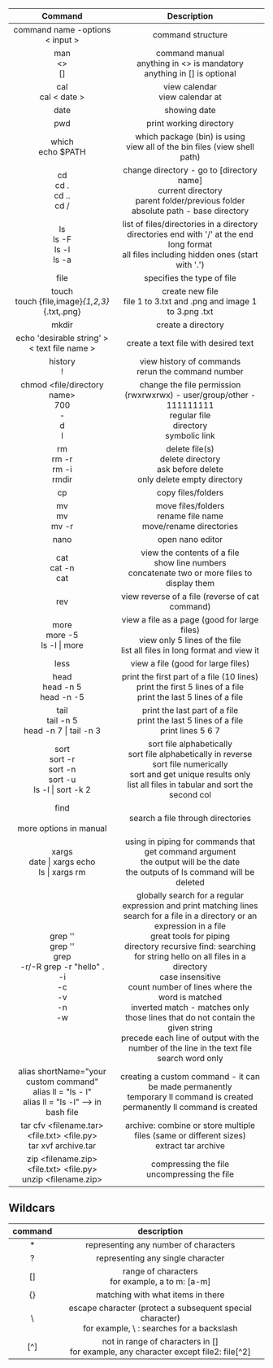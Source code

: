 |                                                                  **Command**                                                                  	|                                                                                                                                                                                                                                             **Description**                                                                                                                                                                                                                                             	|
|:---------------------------------------------------------------------------------------------------------------------------------------------:	|:-------------------------------------------------------------------------------------------------------------------------------------------------------------------------------------------------------------------------------------------------------------------------------------------------------------------------------------------------------------------------------------------------------------------------------------------------------------------------------------------------------:	|
| command name -options < input >                                                                                                               	| command structure                                                                                                                                                                                                                                                                                                                                                                                                                                                                                       	|
| man <command name><br><><br>[]                                                                                                                	| command manual<br>anything in <> is mandatory<br>anything in [] is optional                                                                                                                                                                                                                                                                                                                                                                                                                             	|
| cal<br>cal < date >                                                                                                                             	| view calendar<br>view calendar at <date>                                                                                                                                                                                                                                                                                                                                                                                                                                                                	|
| date                                                                                                                                          	| showing date                                                                                                                                                                                                                                                                                                                                                                                                                                                                                            	|
| pwd                                                                                                                                           	| print working directory                                                                                                                                                                                                                                                                                                                                                                                                                                                                                 	|
| which <package name><br>echo $PATH                                                                                                            	| which package (bin) is using<br>view all of the bin files (view shell path)                                                                                                                                                                                                                                                                                                                                                                                                                             	|
| cd <br>cd . <br>cd .. <br>cd /                                                                                                                	| change directory - go to [directory name]<br>current directory<br>parent folder/previous folder <br>absolute path - base directory                                                                                                                                                                                                                                                                                                                                                                      	|
| ls <br>ls -F<br>ls -l<br>ls -a                                                                                                                	| list of files/directories in a directory <br>directories end with '/' at the end<br>long format<br>all files including hidden ones (start with '.')                                                                                                                                                                                                                                                                                                                                                     	|
| file <file name>                                                                                                                              	| specifies the type of file                                                                                                                                                                                                                                                                                                                                                                                                                                                                              	|
| touch <file name><br>touch {file,image}_{1,2,3}_{.txt,.png}                                                                                   	| create new file<br>file 1 to 3.txt and .png and image 1 to 3.png .txt                                                                                                                                                                                                                                                                                                                                                                                                                                   	|
| mkdir <directory name>                                                                                                                        	| create a directory                                                                                                                                                                                                                                                                                                                                                                                                                                                                                      	|
| echo 'desirable string' > < text file name >                                                                                                    	| create a text file with desired text                                                                                                                                                                                                                                                                                                                                                                                                                                                                    	|
| history<br>! <number>                                                                                                                         	| view history of commands<br>rerun the command number <number>                                                                                                                                                                                                                                                                                                                                                                                                                                           	|
| chmod <three digit number> <file/directory name><br>700<br>-<br>d<br>l                                                                        	| change the file permission<br>(rwxrwxrwx) - user/group/other - 111111111 <br>regular file<br>directory <br>symbolic link                                                                                                                                                                                                                                                                                                                                                                                	|
| rm <file name><br>rm -r <directory name><br>rm -i <file name><br>rmdir <directory name>                                                       	| delete file(s)<br>delete directory<br>ask before delete<br>only delete empty directory                                                                                                                                                                                                                                                                                                                                                                                                                  	|
| cp <current path> <new path>                                                                                                                  	| copy files/folders                                                                                                                                                                                                                                                                                                                                                                                                                                                                                      	|
| mv <current path> <new path><br>mv <current file name> <new file name><br>mv -r <current> <new>                                               	| move files/folders<br>rename file name<br>move/rename directories                                                                                                                                                                                                                                                                                                                                                                                                                                       	|
| nano <text file name>                                                                                                                         	| open nano editor                                                                                                                                                                                                                                                                                                                                                                                                                                                                                        	|
| cat <text file name><br>cat -n <file name><br>cat <file name> <file name>                                                                     	| view the contents of a file<br>show line numbers<br>concatenate two or more files to display them                                                                                                                                                                                                                                                                                                                                                                                                       	|
| rev <text file name>                                                                                                                          	| view reverse of a file (reverse of cat command)                                                                                                                                                                                                                                                                                                                                                                                                                                                         	|
| more <text file name><br>more -5 <file name><br>ls -l \| more                                                                                 	| view a file as a page (good for large files)<br>view only 5 lines of the file<br>list all files in long format and view it                                                                                                                                                                                                                                                                                                                                                                              	|
| less <text file name>                                                                                                                         	| view a file (good for large files)                                                                                                                                                                                                                                                                                                                                                                                                                                                                      	|
| head <text file name><br>head -n 5 <file name><br>head -n -5 <file name>                                                                      	| print the first part of a file (10 lines)<br>print the first 5 lines of a file<br>print the last 5 lines of a file                                                                                                                                                                                                                                                                                                                                                                                      	|
| tail <text file name><br>tail -n 5 <file name><br>head -n 7 <file name> \| tail -n 3                                                          	| print the last part of a file<br>print the last 5 lines of a file<br>print lines 5 6 7                                                                                                                                                                                                                                                                                                                                                                                                                  	|
| sort <file name><br>sort -r <file name><br>sort -n <file name><br>sort -u <file name><br>ls -l \| sort -k 2                                   	| sort file alphabetically<br>sort file alphabetically in reverse<br>sort file numerically<br>sort and get unique results only<br>list all files in tabular and sort the second col                                                                                                                                                                                                                                                                                                                       	|
| find <starting directory> <options> <search term><br>more options in manual                                                                   	| search a file through directories                                                                                                                                                                                                                                                                                                                                                                                                                                                                       	|
| xargs<br>date \| xargs echo<br>ls \| xargs rm                                                                                                 	| using in piping for commands that get command argument <br>the output will be the date<br>the outputs of ls command will be deleted                                                                                                                                                                                                                                                                                                                                                                     	|
| grep '<expression>' <filename><br>grep '<expression>' <filename> <filename><br>grep <br>-r/-R grep -r "hello" .<br>-i<br>-c<br>-v<br>-n<br>-w 	| globally search for a regular expression and print matching lines<br>search for a file in a directory or an expression in a file<br>great tools for piping<br>directory recursive find: searching for string hello on all files in a directory<br>case insensitive<br>count number of lines where the word is matched<br>inverted match - matches only those lines that do not contain the given string<br>precede each line of output with the number of the line in the text file<br>search word only 	|
| alias shortName="your custom command"<br>alias ll = "ls - l"<br>alias ll = "ls -l" --> in bash file                                           	| creating a custom command - it can be made permanently<br>temporary ll command is created<br>permanently ll command is created                                                                                                                                                                                                                                                                                                                                                                          	|
| tar cfv <filename.tar> <file.txt> <file.py><br>tar xvf archive.tar                                                                            	| archive: combine or store multiple files (same or different sizes)<br>extract tar archive                                                                                                                                                                                                                                                                                                                                                                                                               	|
| zip <filename.zip> <file.txt> <file.py><br>unzip <filename.zip>                                                                               	| compressing the file<br>uncompressing the file                                                                                                                                                                                                                                                                                                                                                                                                                                                          	|
     


## Wildcars

| **command** 	|                                             **description**                                             	|
|:-----------:	|:-------------------------------------------------------------------------------------------------------:	|
|      *      	|                                  representing any number of characters                                  	|
|      ?      	|                                    representing any single character                                    	|
|      []     	|                            range of characters<br>for example, a to m: [a-m]                            	|
|      {}     	|                                    matching with what items in there                                    	|
|      \      	| escape character (protect a subsequent special character)<br>for example, \\ : searches for a backslash 	|
|     [^]     	|          not in range of characters in []<br>for example, any character except file2: file[^2]          	|
